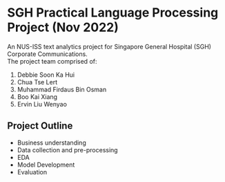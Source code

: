 # SGH Practical Language Processing Project (Nov 2022)
An NUS-ISS text analytics project for Singapore General Hospital (SGH) Corporate Communications.<br>
The project team comprised of:
1. Debbie Soon Ka Hui
2. Chua Tse Lert
3. Muhammad Firdaus Bin Osman
4. Boo Kai Xiang
5. Ervin Liu Wenyao

##  Project Outline
*   Business understanding
*   Data collection and pre-processing
*   EDA
*   Model Development
*   Evaluation
